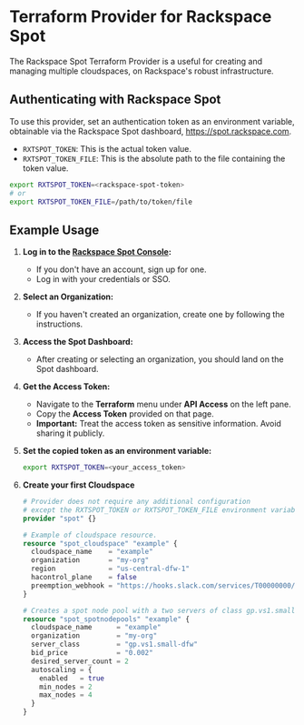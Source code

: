 Terraform Provider for Rackspace Spot
=======================================

The Rackspace Spot Terraform Provider is a useful for creating and managing multiple cloudspaces, on Rackspace's robust infrastructure.

## Authenticating with Rackspace Spot

To use this provider, set an authentication token as an environment variable, obtainable via the Rackspace Spot dashboard, https://spot.rackspace.com.

- `RXTSPOT_TOKEN`:  This is the actual token value.
- `RXTSPOT_TOKEN_FILE`: This is the absolute path to the file containing the token value.

```bash
export RXTSPOT_TOKEN=<rackspace-spot-token>
# or
export RXTSPOT_TOKEN_FILE=/path/to/token/file
```

## Example Usage

1. **Log in to the [Rackspace Spot Console](https://spot.rackspace.com):**
   - If you don't have an account, sign up for one.
   - Log in with your credentials or SSO.

2. **Select an Organization:**
   - If you haven't created an organization, create one by following the instructions.

3. **Access the Spot Dashboard:**
   - After creating or selecting an organization, you should land on the Spot dashboard.

4. **Get the Access Token:**
   - Navigate to the **Terraform** menu under **API Access** on the left pane.
   - Copy the **Access Token** provided on that page.
   - **Important:** Treat the access token as sensitive information. Avoid sharing it publicly.

5. **Set the copied token as an environment variable:**

     ```bash
     export RXTSPOT_TOKEN=<your_access_token>
     ```
6. **Create your first Cloudspace**

    ```terraform
    # Provider does not require any additional configuration 
    # except the RXTSPOT_TOKEN or RXTSPOT_TOKEN_FILE environment variable
    provider "spot" {}

    # Example of cloudspace resource.
    resource "spot_cloudspace" "example" {
      cloudspace_name    = "example"
      organization       = "my-org"
      region             = "us-central-dfw-1"
      hacontrol_plane    = false
      preemption_webhook = "https://hooks.slack.com/services/T00000000/B00000000/XXXXXXXXXXXXXXXXXXXXXXXX"
    }

    # Creates a spot node pool with a two servers of class gp.vs1.small-dfw.
    resource "spot_spotnodepools" "example" {
      cloudspace_name      = "example"
      organization         = "my-org"
      server_class         = "gp.vs1.small-dfw"
      bid_price            = "0.002"
      desired_server_count = 2
      autoscaling = {
        enabled   = true
        min_nodes = 2
        max_nodes = 4
      }
    }
    ```
